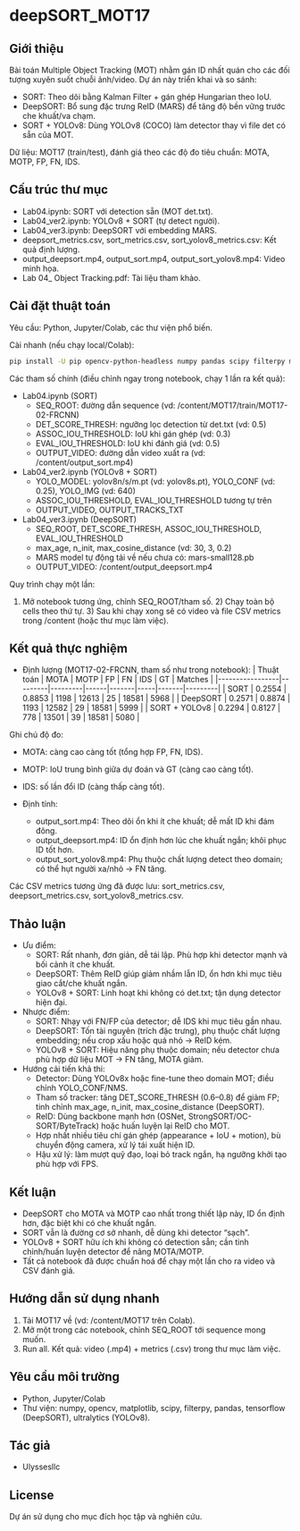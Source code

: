 # deepSORT_MOT17

## Giới thiệu
Bài toán Multiple Object Tracking (MOT) nhằm gán ID nhất quán cho các đối tượng xuyên suốt chuỗi ảnh/video. Dự án này triển khai và so sánh:
- SORT: Theo dõi bằng Kalman Filter + gán ghép Hungarian theo IoU.
- DeepSORT: Bổ sung đặc trưng ReID (MARS) để tăng độ bền vững trước che khuất/va chạm.
- SORT + YOLOv8: Dùng YOLOv8 (COCO) làm detector thay vì file det có sẵn của MOT.

Dữ liệu: MOT17 (train/test), đánh giá theo các độ đo tiêu chuẩn: MOTA, MOTP, FP, FN, IDS.

## Cấu trúc thư mục
- Lab04.ipynb: SORT với detection sẵn (MOT det.txt).
- Lab04_ver2.ipynb: YOLOv8 + SORT (tự detect người).
- Lab04_ver3.ipynb: DeepSORT với embedding MARS.
- deepsort_metrics.csv, sort_metrics.csv, sort_yolov8_metrics.csv: Kết quả định lượng.
- output_deepsort.mp4, output_sort.mp4, output_sort_yolov8.mp4: Video minh họa.
- Lab 04_ Object Tracking.pdf: Tài liệu tham khảo.

## Cài đặt thuật toán
Yêu cầu: Python, Jupyter/Colab, các thư viện phổ biến.

Cài nhanh (nếu chạy local/Colab):
```bash
pip install -U pip opencv-python-headless numpy pandas scipy filterpy matplotlib tensorflow ultralytics
```

Các tham số chính (điều chỉnh ngay trong notebook, chạy 1 lần ra kết quả):
- Lab04.ipynb (SORT)
  - SEQ_ROOT: đường dẫn sequence (vd: /content/MOT17/train/MOT17-02-FRCNN)
  - DET_SCORE_THRESH: ngưỡng lọc detection từ det.txt (vd: 0.5)
  - ASSOC_IOU_THRESHOLD: IoU khi gán ghép (vd: 0.3)
  - EVAL_IOU_THRESHOLD: IoU khi đánh giá (vd: 0.5)
  - OUTPUT_VIDEO: đường dẫn video xuất ra (vd: /content/output_sort.mp4)
- Lab04_ver2.ipynb (YOLOv8 + SORT)
  - YOLO_MODEL: yolov8n/s/m.pt (vd: yolov8s.pt), YOLO_CONF (vd: 0.25), YOLO_IMG (vd: 640)
  - ASSOC_IOU_THRESHOLD, EVAL_IOU_THRESHOLD tương tự trên
  - OUTPUT_VIDEO, OUTPUT_TRACKS_TXT
- Lab04_ver3.ipynb (DeepSORT)
  - SEQ_ROOT, DET_SCORE_THRESH, ASSOC_IOU_THRESHOLD, EVAL_IOU_THRESHOLD
  - max_age, n_init, max_cosine_distance (vd: 30, 3, 0.2)
  - MARS model tự động tải về nếu chưa có: mars-small128.pb
  - OUTPUT_VIDEO: /content/output_deepsort.mp4

Quy trình chạy một lần:
1) Mở notebook tương ứng, chỉnh SEQ_ROOT/tham số. 2) Chạy toàn bộ cells theo thứ tự. 3) Sau khi chạy xong sẽ có video và file CSV metrics trong /content (hoặc thư mục làm việc).

## Kết quả thực nghiệm
- Định lượng (MOT17-02-FRCNN, tham số như trong notebook):
  | Thuật toán      | MOTA    | MOTP    | FP   | FN    | IDS | GT    | Matches |
  |-----------------|---------|---------|------|-------|-----|-------|---------|
  | SORT            | 0.2554  | 0.8853  | 1198 | 12613 | 25  | 18581 | 5968    |
  | DeepSORT        | 0.2571  | 0.8874  | 1193 | 12582 | 29  | 18581 | 5999    |
  | SORT + YOLOv8   | 0.2294  | 0.8127  | 778  | 13501 | 39  | 18581 | 5080    |

Ghi chú độ đo:
- MOTA: càng cao càng tốt (tổng hợp FP, FN, IDS).
- MOTP: IoU trung bình giữa dự đoán và GT (càng cao càng tốt).
- IDS: số lần đổi ID (càng thấp càng tốt).

- Định tính:
  - output_sort.mp4: Theo dõi ổn khi ít che khuất; dễ mất ID khi đám đông.
  - output_deepsort.mp4: ID ổn định hơn lúc che khuất ngắn; khôi phục ID tốt hơn.
  - output_sort_yolov8.mp4: Phụ thuộc chất lượng detect theo domain; có thể hụt người xa/nhỏ → FN tăng.

Các CSV metrics tương ứng đã được lưu: sort_metrics.csv, deepsort_metrics.csv, sort_yolov8_metrics.csv.

## Thảo luận
- Ưu điểm:
  - SORT: Rất nhanh, đơn giản, dễ tái lập. Phù hợp khi detector mạnh và bối cảnh ít che khuất.
  - DeepSORT: Thêm ReID giúp giảm nhầm lẫn ID, ổn hơn khi mục tiêu giao cắt/che khuất ngắn.
  - YOLOv8 + SORT: Linh hoạt khi không có det.txt; tận dụng detector hiện đại.
- Nhược điểm:
  - SORT: Nhạy với FN/FP của detector; dễ IDS khi mục tiêu gần nhau.
  - DeepSORT: Tốn tài nguyên (trích đặc trưng), phụ thuộc chất lượng embedding; nếu crop xấu hoặc quá nhỏ → ReID kém.
  - YOLOv8 + SORT: Hiệu năng phụ thuộc domain; nếu detector chưa phù hợp dữ liệu MOT → FN tăng, MOTA giảm.
- Hướng cải tiến khả thi:
  - Detector: Dùng YOLOv8x hoặc fine-tune theo domain MOT; điều chỉnh YOLO_CONF/NMS.
  - Tham số tracker: tăng DET_SCORE_THRESH (0.6–0.8) để giảm FP; tinh chỉnh max_age, n_init, max_cosine_distance (DeepSORT).
  - ReID: Dùng backbone mạnh hơn (OSNet, StrongSORT/OC-SORT/ByteTrack) hoặc huấn luyện lại ReID cho MOT.
  - Hợp nhất nhiều tiêu chí gán ghép (appearance + IoU + motion), bù chuyển động camera, xử lý tái xuất hiện ID.
  - Hậu xử lý: làm mượt quỹ đạo, loại bỏ track ngắn, hạ ngưỡng khởi tạo phù hợp với FPS.

## Kết luận
- DeepSORT cho MOTA và MOTP cao nhất trong thiết lập này, ID ổn định hơn, đặc biệt khi có che khuất ngắn.
- SORT vẫn là đường cơ sở nhanh, dễ dùng khi detector “sạch”.
- YOLOv8 + SORT hữu ích khi không có detection sẵn; cần tinh chỉnh/huấn luyện detector để nâng MOTA/MOTP.
- Tất cả notebook đã được chuẩn hoá để chạy một lần cho ra video và CSV đánh giá.

## Hướng dẫn sử dụng nhanh
1) Tải MOT17 về (vd: /content/MOT17 trên Colab).
2) Mở một trong các notebook, chỉnh SEQ_ROOT tới sequence mong muốn.
3) Run all. Kết quả: video (.mp4) + metrics (.csv) trong thư mục làm việc.

## Yêu cầu môi trường
- Python, Jupyter/Colab
- Thư viện: numpy, opencv, matplotlib, scipy, filterpy, pandas, tensorflow (DeepSORT), ultralytics (YOLOv8).

## Tác giả
- Ulyssesllc

## License
Dự án sử dụng cho mục đích học tập và nghiên cứu.
